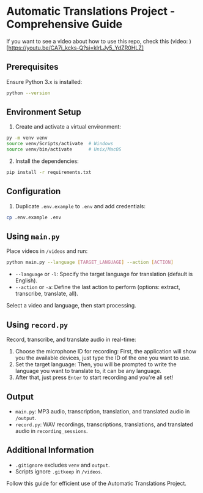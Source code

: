 

# Automatic Translations Project - Comprehensive Guide

If you want to see a video about how to use this repo, check this (video: )[https://youtu.be/CA7i_kcks-Q?si=klrLJy5_YdZR0HLZ]

## Prerequisites
Ensure Python 3.x is installed:
```bash
python --version
```

## Environment Setup
1. Create and activate a virtual environment:
```bash
py -m venv venv
source venv/Scripts/activate  # Windows
source venv/bin/activate      # Unix/MacOS
```
2. Install the dependencies:
```bash
pip install -r requirements.txt
```
## Configuration
1. Duplicate `.env.example` to `.env` and add credentials:
```bash
cp .env.example .env
```

## Using `main.py`
Place videos in `/videos` and run:
```bash
python main.py --language [TARGET_LANGUAGE] --action [ACTION]
```
- `--language` or `-l`: Specify the target language for translation (default is English).
- `--action` or `-a`: Define the last action to perform (options: extract, transcribe, translate, all).

Select a video and language, then start processing.

## Using `record.py`
Record, transcribe, and translate audio in real-time:
1. Choose the microphone ID for recording:
   First, the application will show you the available devices, just type the ID of the one you want to use.
2. Set the target language:
   Then, you will be prompted to write the language you want to translate to, it can be any language.
3. After that, just press `Enter` to start recording and you're all set!

## Output
- `main.py`: MP3 audio, transcription, translation, and translated audio in `/output`.
- `record.py`: WAV recordings, transcriptions, translations, and translated audio in `recording_sessions`.

## Additional Information
- `.gitignore` excludes `venv` and `output`.
- Scripts ignore `.gitkeep` in `/videos`.

Follow this guide for efficient use of the Automatic Translations Project.
